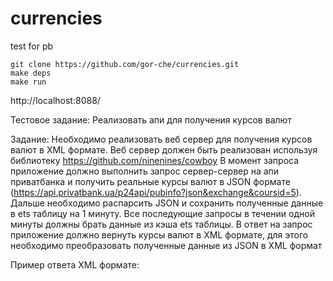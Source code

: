 # currencies

test for pb

```
git clone https://github.com/gor-che/currencies.git
make deps
make run
```

http://localhost:8088/


Тестовое задание: Реализовать апи для получения курсов валют

Задание:
Необходимо реализовать веб сервер для получения курсов валют в XML формате.
Веб сервер должен быть реализован используя библиотеку https://github.com/ninenines/cowboy
В момент запроса приложение должно выполнить запрос сервер-сервер на апи приватбанка и получить реальные курсы валют в JSON формате (https://api.privatbank.ua/p24api/pubinfo?json&exchange&coursid=5). Дальше необходимо распарсить JSON и сохранить полученные данные в ets таблицу на 1 минуту. Все последующие запросы в течении одной минуты должны брать данные из кэша ets таблицы.
В ответ на запрос приложение должно вернуть курсы валют в XML формате, для этого необходимо преобразовать полученные данные из JSON в XML формат

Пример ответа XML формате:
<exchangerates>
	<row>
		<exchangerate ccy="USD" base_ccy="UAH" buy="27.60000" sale="28.02000"/>
	</row>
	<row>
		<exchangerate ccy="EUR" base_ccy="UAH" buy="32.40000" sale="33.01000"/>
	</row>
	<row>
		<exchangerate ccy="RUR" base_ccy="UAH" buy="0.35500" sale="0.38200"/>
	</row>
	<row>
		<exchangerate ccy="BTC" base_ccy="USD" buy="9766.8318" sale="10794.9194"/>
	</row>
</exchangerates>
